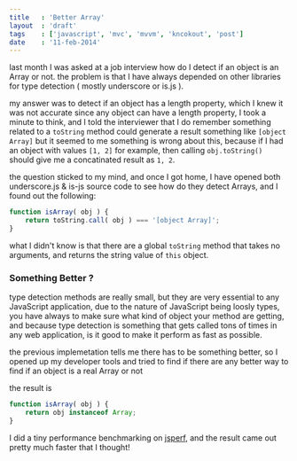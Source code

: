 ```yaml
---
title 	: 'Better Array'
layout	: 'draft'
tags	: ['javascript', 'mvc', 'mvvm', 'kncokout', 'post']
date    : '11-feb-2014'
---
```


last month I was asked at a job interview how do I detect if an object is an Array or not.
the problem is that I have always depended on other libraries for type detection ( mostly underscore or is.js ).

my answer was to detect if an object has a length property, which I knew it was not accurate since any object can have a length property,
I took a minute to think, and I told the interviewer that I do remember something related to a `toString` method could generate a result something like `[object Array]`
but it seemed to me something is wrong about this, because if I had an object with values `[1, 2]` for example, then calling `obj.toString()` should give me a concatinated result as `1, 2`.

the question sticked to my mind, and once I got home, I have opened both underscore.js & is-js source code to see how do they detect Arrays, and I found out the following:

```js
function isArray( obj ) {
	return toString.call( obj ) === '[object Array]';
}
```

what I didn't know is that there are a global `toString` method that takes no arguments, and returns the string value of `this` object.

### Something Better ?

type detection methods are really small, but they are very essential to any JavaScript application, due to the nature of JavaScript being loosly types, you have always to make sure
what kind of object your method are getting, and because type detection is something that gets called tons of times in any web application, is it good to make it perform as fast as possible.

the previous implemetation tells me there has to be something better, so I opened up my developer tools and tried to find if there are any better way to find if an object is a real Array or not

the result is

```js
function isArray( obj ) {
	return obj instanceof Array;
}
```

I did a tiny performance benchmarking on [jsperf](http://jsperf.com/array-type-detection), and the result came out pretty much faster that I thought!

